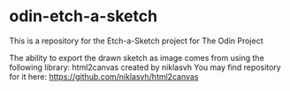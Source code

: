 # odin-etch-a-sketch
This is a repository for the Etch-a-Sketch project for The Odin Project

The ability to export the drawn sketch as image comes from using the following library: html2canvas created by niklasvh
You may find repository for it here: https://github.com/niklasvh/html2canvas